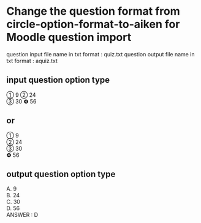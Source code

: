 # Change the question format from circle-option-format-to-aiken for Moodle question import
question input file name in txt format : quiz.txt
question output file name in txt format : aquiz.txt

## input question option type
① 9 ② 24  
③ 30 ❹ 56  
## or
① 9    
② 24  
③ 30   
❹ 56  
## output question option type
A. 9   
B. 24  
C. 30   
D. 56  
ANSWER : D
